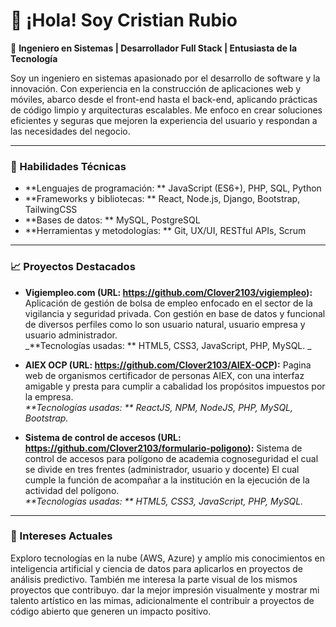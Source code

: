 # 👋 ¡Hola! Soy Cristian Rubio

🔹 **Ingeniero en Sistemas | Desarrollador Full Stack | Entusiasta de la Tecnología**

Soy un ingeniero en sistemas apasionado por el desarrollo de software y la innovación. Con experiencia en la construcción de aplicaciones web y móviles, abarco desde el front-end hasta el back-end, aplicando prácticas de código limpio y arquitecturas escalables. Me enfoco en crear soluciones eficientes y seguras que mejoren la experiencia del usuario y respondan a las necesidades del negocio.

---

### 🔧 Habilidades Técnicas

- **Lenguajes de programación: ** JavaScript (ES6+), PHP, SQL, Python
- **Frameworks y bibliotecas: ** React, Node.js, Django, Bootstrap, TailwingCSS
- **Bases de datos: ** MySQL, PostgreSQL
- **Herramientas y metodologías: ** Git, UX/UI, RESTful APIs, Scrum

---

### 📈 Proyectos Destacados

- **Vigiempleo.com (URL: https://github.com/Clover2103/vigiempleo):** Aplicación de gestión de bolsa de empleo enfocado en el sector de la vigilancia y seguridad privada. Con gestión en base de datos y funcional de diversos perfiles como lo son usuario natural, usuario empresa y usuario administrador.  
  _**Tecnologías usadas: ** HTML5, CSS3, JavaScript, PHP, MySQL. _

- **AIEX OCP (URL: https://github.com/Clover2103/AIEX-OCP):** Pagina web de organismos certificador de personas AIEX, con una interfaz amigable y presta para cumplir a cabalidad los propósitos impuestos por la empresa.  
  _**Tecnologías usadas: ** ReactJS, NPM, NodeJS, PHP, MySQL, Bootstrap._

- **Sistema de control de accesos (URL: https://github.com/Clover2103/formulario-poligono):** Sistema de control de accesos para polígono de academia cognoseguridad el cual se divide en tres frentes (administrador, usuario y docente) El cual cumple la función de acompañar a la institución en la ejecución de la actividad del polígono.  
  _**Tecnologías usadas: ** HTML5, CSS3, JavaScript, PHP, MySQL._

---

### 🎯 Intereses Actuales

Exploro tecnologías en la nube (AWS, Azure) y amplío mis conocimientos en inteligencia artificial y ciencia de datos para aplicarlos en proyectos de análisis predictivo. También me interesa la parte visual de los mismos proyectos que contribuyo. dar la mejor impresión visualmente y mostrar mi talento artístico en las mimas, adicionalmente el contribuir a proyectos de código abierto que generen un impacto positivo.

